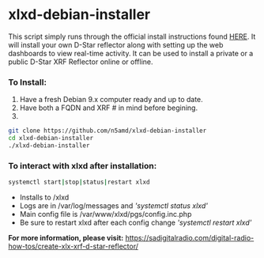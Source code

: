 # xlxd-debian-installer
This script simply runs through the official install instructions found [HERE](https://github.com/LX3JL/xlxd). It will install your own D-Star reflector along with setting up the web dashboards to view real-time activity. It can be used to install a private or a public D-Star XRF Reflector online or offline.


### To Install:
1. Have a fresh Debian 9.x computer ready and up to date.
2. Have both a FQDN and XRF # in mind before begining.
3. 
```sh
git clone https://github.com/n5amd/xlxd-debian-installer
cd xlxd-debian-installer
./xlxd-debian-installer
```

### To interact with xlxd after installation:
```sh
systemctl start|stop|status|restart xlxd
```
 - Installs to /xlxd
 - Logs are in /var/log/messages and *'systemctl status xlxd'*
 - Main config file is /var/www/xlxd/pgs/config.inc.php
 - Be sure to restart xlxd after each config change *'systemctl restart xlxd'*

**For more information, please visit:**
https://sadigitalradio.com/digital-radio-how-tos/create-xlx-xrf-d-star-reflector/
